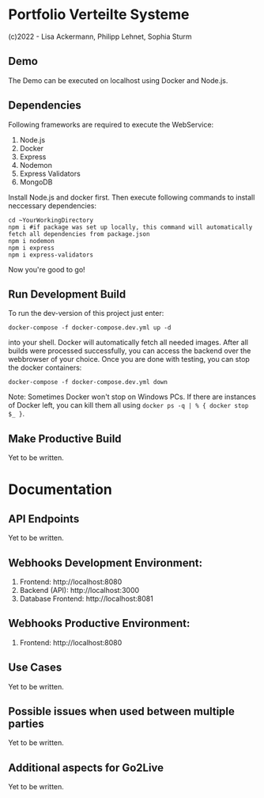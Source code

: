 # Portfolio Verteilte Systeme
(c)2022 - Lisa Ackermann, Philipp Lehnet, Sophia Sturm

## Demo
The Demo can be executed on localhost using Docker and Node.js.

## Dependencies
Following frameworks are required to execute the WebService:

1. Node.js
2. Docker
3. Express
4. Nodemon
5. Express Validators
6. MongoDB

Install Node.js and docker first. Then execute following commands to install neccessary dependencies:
```
cd ~YourWorkingDirectory
npm i #if package was set up locally, this command will automatically fetch all dependencies from package.json
npm i nodemon
npm i express
npm i express-validators
```
Now you're good to go!

## Run Development Build

To run the dev-version of this project just enter:
```
docker-compose -f docker-compose.dev.yml up -d
```
into your shell. Docker will automatically fetch all needed images. After all builds were processed successfully, you can access the backend over the webbrowser of your choice.
Once you are done with testing, you can stop the docker containers:
```
docker-compose -f docker-compose.dev.yml down
```
Note: Sometimes Docker won't stop on Windows PCs. If there are instances of Docker left, you can kill them all using `docker ps -q | % { docker stop $_ }`.

## Make Productive Build
Yet to be written.

# Documentation

## API Endpoints
Yet to be written.

## Webhooks Development Environment:
1. Frontend: http://localhost:8080
2. Backend (API): http://localhost:3000
3. Database Frontend: http://localhost:8081

## Webhooks Productive Environment:
1. Frontend: http://localhost:8080

## Use Cases
Yet to be written.

## Possible issues when used between multiple parties
Yet to be written.

## Additional aspects for Go2Live
Yet to be written.
